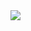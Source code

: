 <img src="http://www.wallpaperscharlie.com/wp-content/uploads/2016/07/Cute-Girls-HD-Pictures-9.jpg">
